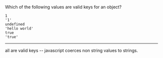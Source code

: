 Which of the following values are valid keys for an object?

    1
    '1'
    undefined
    'hello world'
    true
    'true'

---

all are valid keys -- javascript coerces non string values to strings.
